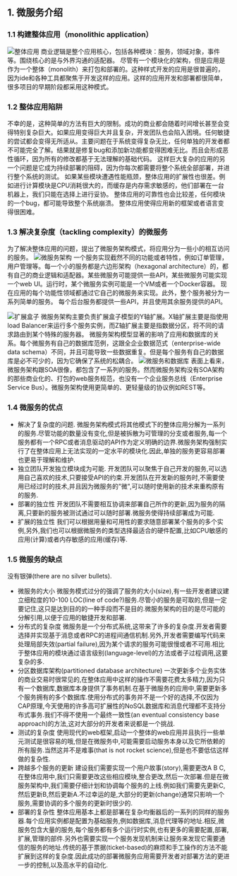 ## 1. 微服务介绍
### 1.1 构建整体应用（monolithic application）
![整体应用](https://attachments.tower.im/tower/48dfadc46e0d4ff88fb7a49e16e8c946?filename=431978090737.png)
商业逻辑是整个应用核心，包括各种模块：服务，领域对象，事件等。围绕核心的是与外界沟通的适配器。
尽管有一个模块化的架构，但是应用是作为一个整体（monolith）来打包和部署的。这种样式开发的应用是很普遍的，因为ide和各种工具都聚焦于开发这样的应用。这样的应用开发和部署都很简单，很多项目的早期阶段都采用这种模式。


### 1.2 整体应用陷阱
不幸的是，这种简单的方法有巨大的限制。成功的商业都会随着时间增长甚至会变得特别复杂巨大。如果应用变得巨大并且复杂，开发团队也会陷入困境。任何敏捷的尝试都会变得无所适从。主要问题在于系统变得复杂无比，任何单独的开发者都不可能完全了解。结果就是修复bug和添加新功能都变得困难无比。而且会形成恶性循环，因为所有的修改都基于无法理解的基础代码。
这样巨大复杂的应用的另一个问题是它成为持续部署的阻碍，因为你每次都需要将整个系统全部部署，并进行整个系统的测试。
如果某些模块遭遇性能瓶颈，整体应用的扩展性也很差。例如进行计算模块是CPU消耗很大的，而缓存是内存需求敏感的，他们部署在一台机器上，我们只能在选择上进行妥协。
整体应用的可靠性也会比较差，任何模块的一个bug，都可能导致整个系统崩溃。
整体应用使得应用新的框架或者语言变得很困难。

### 1.3 解决复杂度（tackling complexity）的微服务
为了解决整体应用的问题，提出了微服务架构模式，将应用分为一些小的相互访问的服务。
![微服务架构](https://attachments.tower.im/tower/93c96b10f71d483ca283a48b244ef3e3?filename=431992337817.png)
一个服务实现截然不同的功能或者特性，例如订单管理，用户管理等。每一个小的服务都是六边形架构（hexagonal architecture）的，都有自己的商业逻辑和适配器。某些微服务可能提供一些API，某些微服务可能实现一个web UI。运行时，某个微服务实例可能是一个VM或者一个Docker容器。
现在应用的每个功能性领域都通过它自己的微服务来实现。此外，整个服务被分为一系列简单的服务。
每个后台服务都提供一些API，并且使用其余服务提供的API。

![扩展盒子](https://attachments.tower.im/tower/68690fb8e30640d7b838b08278dd7fcd?filename=431978489626.png)
微服务架构主要负责扩展盒子模型的Y轴扩展。X轴扩展主要是指使用load Balancer来运行多个服务实例，而Z轴扩展主要是指数据分区，将不同的请求路由到某个特殊的服务器。
微服务架构模型显著的影响了应用和数据库的关系。每个微服务有自己的数据库范例，这跟全企业数据范式（enterprise-wide data schema）不同，并且可能导致一些数据重复。但是每个服务有自己的数据库是必不可少的，因为它确保了系统的松耦合。
![微服务和数据库](https://attachments.tower.im/tower/30317603c2154f74853ce34c3349172b?filename=431978528901.png)
表面上看来，微服务架构跟SOA很像，都包含了一系列的服务。然而微服务架构没有SOA架构的那些商业化的、打包的web服务规范，也没有一个企业服务总线（Enterprise Service Bus）。微服务架构使用更简单的、更轻量级的协议例如REST等。

### 1.4 微服务的优点
* 解决了复杂度的问题.
微服务架构模式将其他模式下的整体应用分解为一系列的服务.尽管功能的数量没有变化,但是被拆散为可管理的分支或者服务,每一个服务都有一个RPC或者消息驱动的API作为定义明确的边界.微服务架构强制实行了在整体应用上无法实现的一定水平的模块化.因此,单独的服务更容易部署也更易于理解和维护.
* 独立团队开发独立模块成为可能.
开发团队可以聚焦于自己开发的服务,可以选用自己喜欢的技术,只要接受API的约束.开发团队在开发新的服务时,不需要使用已经过时的技术,并且因为微服务的"微",可以随时使用新的技术来重构原有的服务.
* 部署的独立性
开发团队不需要相互协调来部署自己所作的更新,因为服务的隔离,只要新的服务被测试通过可以随时部署.微服务使得持续部署成为可能.
* 扩展的独立性
我们可以根据用量和可用性的要求随意部署某个服务的多个实例,另外,我们也可以根据微服务的类型选择最适合的硬件配置,比如CPU敏感的应用(计算)或者内存敏感的应用(缓存)等.

### 1.5 微服务的缺点
没有银弹(there are no silver bullets).
* 微服务的大小
微服务模式过分的强调了服务的大小(size),有一些开发者建议建立细粒度的10-100 LOC(line of code?)服务.尽管小的服务是可取的,但是一定要记住,这只是达到目的的一种手段而不是目的.微服务架构的目的是尽可能的分解引用,以便于应用的敏捷开发和部署.
* 分布式的复杂度
微服务是一个分布式系统,这带来了许多的复杂度.开发者需要选择并实现基于消息或者RPC的进程间通信机制.另外,开发者需要编写代码来处理局部失效(partial failure),因为某个请求的服务可能很慢或者不可用.相比于整体应用的模块通过语言级别(language-level)的方法或者子过程调用,这要复杂的多.
* 分区数据库架构(partitioned database architecture)
一次更新多个业务实体的商业交易时很常见的,在整体应用中这样的操作不需要花费太多精力,因为只有一个数据库,数据库本身提供了事务机制.在基于微服务的应用中,需要更新多个服务拥有的多个数据库.使用分布式的事务并不是一个好的选择,不仅因为CAP原理,今天使用的许多高可扩展性的NoSQL数据库和消息代理都不支持分布式事务.我们不得不使用一个最终一致性(an eventual consistency base approach)的方法,这对大部分的开发者来说都是一个挑战.
* 测试的复杂度
使用现代的web框架,启动一个整体的web应用并且执行一些单元测试是很容易的哦,但是在微服务中,可能需要启动服务本身以及它所依赖的所有服务.当然这并不是难事(that is not rocket science),但是也不要低估这样做的复杂性.
* 跨越多个服务的更新
建设我们需要实现一个用户故事(story),需要更改A B C,在整体应用中,我们只需要更改这些相应模块,整合更改,然后一次部署.但是在微服务架构中,我们需要仔细计划和协调每个服务的上线.例如我们需要先更新C,然后更新B,然后更新A.不过幸运的是,大部分的更新(change)通常只影响一个服务,需要协调的多个服务的更新时很少的.
* 部署的复杂性
整体应用基本上都是部署在复杂均衡器后的一系列的同样的服务器.每个应用实例都是配置为基础服务,例如数据库,消息代理等的地址.相反,微服务包含大量的服务,每个服务都有多个运行时实例,也有更多的需要配置,部署,扩展,管理的部件.另外也需要实现一个服务发现机制来让服务来发现它需要通信的服务的地址.传统的基于票据(ticket-based)的麻烦和手工操作的方法不能扩展到这样的复杂度.因此成功的部署微服务应用需要开发者对部署方法的更进一步的控制,以及高水平的自动化.


